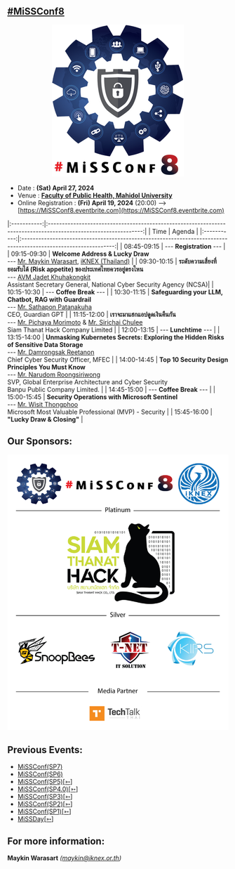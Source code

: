 ## [#MiSSConf8](https://missconf.github.io/8)

<center>
<a href="https://www.facebook.com/hashtag/missconf8"><img src="8/MiSSConf8-300.png"></a>
</center>

+ Date : **(Sat) April 27, 2024**
+ Venue : **[Faculty of Public Health, Mahidol University](https://maps.app.goo.gl/2u52DswotDRD1crs5)**
+ Online Registration : **(Fri) April 19, 2024** (20:00) --> [https://MiSSConf8.eventbrite.com](https://MiSSConf8.eventbrite.com)

|:-----------:|:---------------------------------------------------------------------------------------------------------------:|
|     Time    |      Agenda																				                		|
|:-----------:|:---------------------------------------------------------------------------------------------------------------:|
| 08:45-09:15 | --- **Registration** ---                                                                                        |
| 09:15-09:30 | **Welcome Address & Lucky Draw** <br>--- [Mr. Maykin Warasart](#), [iKNEX (Thailand)](https://iknex.or.th)      |
| 09:30-10:15 | **ระดับความเสี่ยงที่ยอมรับได้ (Risk appetite) ของประเทศไทยควรอยู่ตรงไหน** <br>--- [AVM Jadet Khuhakongkit](https://www.facebook.com/jadetk) <br>Assistant Secretary General, National Cyber Security Agency (NCSA)|
| 10:15-10:30 | --- **Coffee Break** --- |
| 10:30-11:15 | **Safeguarding your LLM, Chatbot, RAG with Guardrail** <br>--- [Mr. Sathapon Patanakuha](https://www.facebook.com/banksathapon) <br>CEO, Guardian GPT                                                |
| 11:15-12:00 | **เราจะมาแฮกแอปดูดเงินคืนกัน** <br>--- [Mr. Pichaya Morimoto](https://www.facebook.com/index.htmli) & [Mr. Sirichai Chulee](https://www.facebook.com/jame.sirichaiz) <br>Siam Thanat Hack Company Limited  |
| 12:00-13:15 | --- **Lunchtime** ---                                                                                                                                                                                |
| 13:15-14:00 | **Unmasking Kubernetes Secrets: Exploring the Hidden Risks of Sensitive Data Storage** <br>--- [Mr. Damrongsak Reetanon](https://www.facebook.com/damrongsak) <br>Chief Cyber Security Officer, MFEC |
| 14:00-14:45 | **Top 10 Security Design Principles You Must Know** <br>--- [Mr. Narudom Roongsiriwong](https://www.facebook.com/narudomr) <br>SVP, Global Enterprise Architecture and Cyber Security <br>Banpu Public Company Limited.              |
| 14:45-15:00 | --- **Coffee Break** --- |
| 15:00-15:45 | **Security Operations with Microsoft Sentinel** <br>--- [Mr. Wisit Thongphoo](https://www.facebook.com/wt.sectalks) <br>Microsoft Most Valuable Professional (MVP) - Security |
| 15:45-16:00 | **"Lucky Draw & Closing"** |

## Our Sponsors:

[![](/8/Sponsor.jpg "MiSSConf8")](https://www.facebook.com/hashtag/missconf8)

## Previous Events:
* [MiSSConf(SP7)](https://www.techtalkthai.com/missconfsp7-registration/)
* [MiSSConf(SP6)](https://www.techtalkthai.com/missconf-sp6-virtual-event-registration/)
* [MiSSConf(SP5)](https://www.techtalkthai.com/misscoinf-sp5-date-and-agenda-are-announced/)[[➳](https://www.facebook.com/notes/2450050635052739/)]
* [MiSSConf(SP4.0)](https://www.techtalkthai.com/missconfsp4-0-registration-will-start-in-2018-03-16/)[[➳](https://www.facebook.com/notes/1998382990191517)]
* [MiSSConf(SP3)](https://www.techtalkthai.com/missconfsp3-registration-date-is-marked-at-march-15th-2017-12-00/)[[➳](https://www.facebook.com/notes/1590473300982490)]
* [MiSSConf(SP2)](https://www.techtalkthai.com/missconfsp2-tickets-will-be-available-for-free-at-noon-of-2016-11-03/)[[➳](https://www.facebook.com/notes/1435209959842159)]
* [MiSSConf(SP1)](https://www.techtalkthai.com/introduce-to-missconfsp1-free-it-security-seminar/)[[➳](https://www.facebook.com/notes/1292590137437476)]
* [MiSSDay](https://www.techtalkthai.com/it-connect-miss-day/)[[➳](https://www.facebook.com/notes/1257877097575447)]

## For more information:
**Maykin Warasart** *(maykin@iknex.or.th)*
